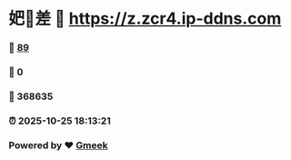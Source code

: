 # 妑🔭差 :link: https://z.zcr4.ip-ddns.com 
### :page_facing_up: [89](https://z.zcr4.ip-ddns.com/tag.html) 
### :speech_balloon: 0 
### :hibiscus: 368635 
### :alarm_clock: 2025-10-25 18:13:21 
### Powered by :heart: [Gmeek](https://github.com/Meekdai/Gmeek)
